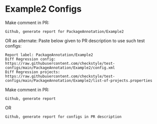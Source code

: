 # Example2 Configs
Make comment in PR:
```
Github, generate report for PackageAnnotation/Example2
```
OR as alternate:
Paste below given to PR description to use such test configs:
```
Report label: PackageAnnotation/Example2
Diff Regression config: https://raw.githubusercontent.com/checkstyle/test-configs/main/PackageAnnotation/Example2/config.xml
Diff Regression projects: https://raw.githubusercontent.com/checkstyle/test-configs/main/PackageAnnotation/Example2/list-of-projects.properties
```
Make comment in PR:
```
Github, generate report
```
OR
```
Github, generate report for configs in PR description
```
